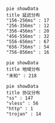 
```mermaid
pie showData
title 延迟分布
"156-256ms" : 17
"256-356ms" : 12
"356-456ms" : 20
"456-556ms" : 32
"556-656ms" : 67
"656-756ms" : 54
"756-856ms" : 16
```
```mermaid
pie showData
title 地域分布
"未知" : 218
```
```mermaid
pie showData
title 协议分布
"ss" : 147
"vless" : 56
"http" : 1
"trojan" : 14
```